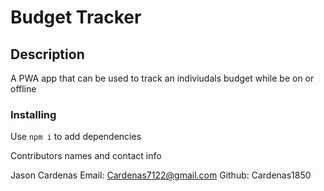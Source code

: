 # Budget Tracker

## Description

A PWA app that can be used to track an indiviudals budget while be on or offline


### Installing
Use `npm i` to add dependencies

Contributors names and contact info

Jason Cardenas
Email: Cardenas7122@gmail.com
Github: Cardenas1850
